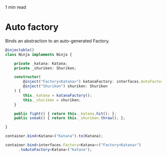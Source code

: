 <p id="reading-time-action-id" align="left">1 min read</p>

# Auto factory

Binds an abstraction to an auto-generated Factory.

```ts
@injectable()
class Ninja implements Ninja {

    private _katana: Katana;
    private _shuriken: Shuriken;

    constructor(
        @inject("Factory<Katana>") katanaFactory: interfaces.AutoFactory<Katana>,
        @inject("Shuriken") shuriken: Shuriken
    ) {
        this._katana = katanaFactory();
        this._shuriken = shuriken;
    }

    public fight() { return this._katana.hit(); };
    public sneak() { return this._shuriken.throw(); };

}
```

```ts
container.bind<Katana>("Katana").to(Katana);

container.bind<interfaces.Factory<Katana>>("Factory<Katana>")
      .toAutoFactory<Katana>("Katana");
```
